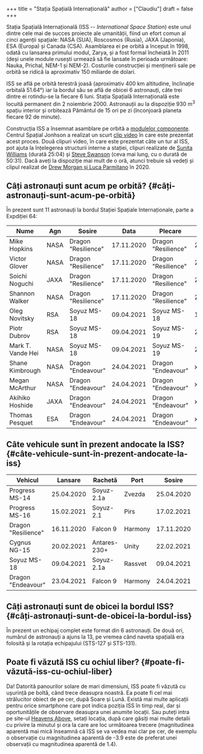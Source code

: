 +++
title = "Stația Spațială Internațională"
author = ["Claudiu"]
draft = false
+++

Stația Spațială Internațională (ISS -- _International Space Station_) este unul dintre cele mai de succes proiecte ale umanității, fiind un efort comun al cinci agenții spațiale: NASA (SUA), Roscosmos (Rusia), JAXA (Japonia), ESA (Europa) și Canada (CSA). Asamblarea ei pe orbită a început în 1998, odată cu lansarea primului modul, Zarya, și a fost formal încheiată în 2011 (deși unele module rusești urmează să fie lansate în perioada următoare: Nauka, Prichal, NEM-1 și NEM-2). Costurile construcției și menținerii sale pe orbită se ridică la aproximativ 150 miliarde de dolari.

ISS se află pe orbită terestră joasă (aproximativ 400 km altitudine, înclinație orbitală 51.64°) iar la bordul său se află de obicei 6 astronauți, câte trei dintre ei rotindu-se la fiecare 6 luni. Stația Spațială Internațională este locuită permanent din 2 noiembrie 2000. Astronauții au la dispoziție 930 m<sup>3</sup> spațiu interior și orbitează Pământul de 15 ori pe zi (înconjoară planeta fiecare 92 de minute).

Construcția ISS a însemnat asamblare pe orbită a [modulelor componente](<https://www.parsec.ro/iss/module>). Centrul Spațial Jonhson a realizat un scurt [clip video](<https://www.youtube.com/watch?v=yRqUPjl3tTQ>) în care este prezentat acest proces. Două clipuri video, în care este prezentat câte un tur al ISS, pot ajuta la înțelegerea structurii interne a stației, clipuri realizate de [Sunita Williams](<https://www.youtube.com/watch?v=doN4t5NKW-k>) (durată 25:04) și [Steve Swanson](<https://www.youtube.com/watch?v=QvTmdIhYnes>) (ceva mai lung, cu o durată de 50:31). Dacă aveți la dispoziție mai mult de o oră, atunci trebuie să vedeți și clipul realizat de [Drew Morgan și Luca Parmitano](https://www.youtube.com/watch?v=Snn1k%5FqEx20) în 2020.


## Câți astronauți sunt acum pe orbită? {#câți-astronauți-sunt-acum-pe-orbită}

În prezent sunt 11 astronauți la bordul Stației Spațiale Internaționale, parte a Expdiției 64:

| Nume              | Agn  | Sosire              | Data       | Plecare             | Data       |
|-------------------|------|---------------------|------------|---------------------|------------|
| Mike Hopkins      | NASA | Dragon "Resilience" | 17.11.2020 | Dragon "Resilience" | 29.04.2021 |
| Victor Glover     | NASA | Dragon "Resilience" | 17.11.2020 | Dragon "Resilience" | 29.04.2021 |
| Soichi Noguchi    | JAXA | Dragon "Resilience" | 17.11.2020 | Dragon "Resilience" | 29.04.2021 |
| Shannon Walker    | NASA | Dragon "Resilience" | 17.11.2020 | Dragon "Resilience" | 29.04.2021 |
| Oleg Novitsky     | RSA  | Soyuz MS-18         | 09.04.2021 | Soyuz MS-18         | 13.10.2021 |
| Piotr Dubrov      | RSA  | Soyuz MS-18         | 09.04.2021 | Soyuz MS-19         | 28.03.2022 |
| Mark T. Vande Hei | NASA | Soyuz MS-18         | 09.04.2021 | Soyuz MS-19         | 28.03.2022 |
| Shane Kimbrough   | NASA | Dragon "Endeavour"  | 24.04.2021 | Dragon "Endeavour"  | xx.10.2021 |
| Megan McArthur    | NASA | Dragon "Endeavour"  | 24.04.2021 | Dragon "Endeavour"  | xx.10.2021 |
| Akihiko Hoshide   | JAXA | Dragon "Endeavour"  | 24.04.2021 | Dragon "Endeavour"  | xx.10.2021 |
| Thomas Pesquet    | ESA  | Dragon "Endeavour"  | 24.04.2021 | Dragon "Endeavour"  | xx.10.2021 |


## Câte vehicule sunt în prezent andocate la ISS? {#câte-vehicule-sunt-în-prezent-andocate-la-iss}

| Vehicul             | Lansare    | Rachetă      | Port    | Sosire     | Plecare    | Recuperare |
|---------------------|------------|--------------|---------|------------|------------|------------|
| Progress MS-14      | 25.04.2020 | Soyuz-2.1a   | Zvezda  | 25.04.2020 | 30.04.2021 | NU         |
| Progress MS-16      | 15.02.2021 | Soyuz-2.1    | Pirs    | 17.02.2021 | xx.07.2021 | NU         |
| Dragon "Resilience" | 16.11.2020 | Falcon 9     | Harmony | 17.11.2020 | 28.04.2021 | DA         |
| Cygnus NG-15        | 20.02.2021 | Antares-230+ | Unity   | 22.02.2021 | xx.05.2021 | NU         |
| Soyuz MS-18         | 09.04.2021 | Soyuz-2.1a   | Rassvet | 09.04.2021 | 13.10.2021 | DA         |
| Dragon "Endeavour"  | 23.04.2021 | Falcon 9     | Harmony | 24.04.2021 | xx.10.2021 | DA         |


## Câți astronauți sunt de obicei la bordul ISS? {#câți-astronauți-sunt-de-obicei-la-bordul-iss}

În prezent un echipaj complet este format din 6 astronauți. De două ori, numărul de astronauți a ajuns la 13, pe vremea când naveta spațială era folosită și la rotația echipajului (STS-127 și STS-131).


## Poate fi văzută ISS cu ochiul liber? {#poate-fi-văzută-iss-cu-ochiul-liber}

Da! Datorită panourilor solare de mari dimensiuni, ISS poate fi văzută cu ușurință pe boltă, când trece deasupra noastră. Ea poate fi cel mai strălucitor obiect de pe cer, după Soare și Lună. Există mai multe aplicații pentru orice smartphone care pot indica poziția ISS în timp real, dar și oportunitățile de observare deasupra unei anumite locații. Sau puteți intra pe site-ul [Heavens Above](https://www.heavens-above.com), setați locația, după care găsiți mai multe detalii cu privire la minutul și ora la care are loc următoarea trecere (magnitudinea aparentă mai mică înseamnă că ISS se va vedea mai clar pe cer, de exemplu o observație cu magnitudinea aparentă de -3.9 este de preferat unei observații cu magnitudinea aparentă de 1.4).